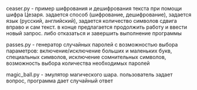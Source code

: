 ceaser.py - пример шифрования и дешифрования текста при помощи шифра Цезаря. задается способ (шифрование, дешифрование), задается язык (русский, английский), задается количество символов сдвига вправо и сам текст.
            в конце предлагается продолжить работу и ввести новый запрос. либо отказаться и завершить выполнение программы

passes.py - генератор случайных паролей с возможностью выбора параметров: включение/исключение больших и маленьких букв, специальных символов, исключение сомнительных символов, возможность выбора количества необходимых паролей

magic_ball.py - эмулятор магического шара. пользователь задает вопрос, программа дает случайный ответ


